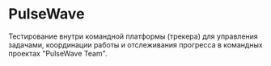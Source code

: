 # PulseWave
Тестирование внутри командной платформы (трекера) для управления задачами, координации работы и отслеживания прогресса в командных проектах "PulseWave Team".
